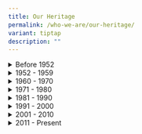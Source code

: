 ```yaml
---
title: Our Heritage
permalink: /who-we-are/our-heritage/
variant: tiptap
description: ""
---
```

<div data-type="detailGroup" class="isomer-accordion isomer-accordion-white">
<details class="isomer-details">
<summary>Before 1952</summary>
<div data-type="detailsContent" class="isomer-details-content">
<p></p>
<p></p>
<div class="isomer-image-wrapper">
<img style="width: 100%;" height="auto" width="100%" alt="" src="/images/heritage-1871.jpg">
</div>
<p><em>Image Courtesy of National Archives of Singapore</em>
</p>
<p></p>
<p><strong>1871</strong>
</p>
<p>Corruption thrived in Singapore during the colonial period as it was perceived
that corrupt offenders were unlikely to be detected and punished. In 1871,
corruption was made illegal. However, nothing concrete was done.</p>
<hr>
<p></p>
<div class="isomer-image-wrapper">
<img style="width: 100%" height="auto" width="100%" alt="" src="/images/HRCPIB_Chp2_PCAdocuments_008.png">
</div>
<p><strong>1937</strong>
</p>
<p></p>
<p>In December 1937, the first anti-corruption legislation was introduced
with the enactment of the Prevention of Corruption Ordinance (POCO). The
rationale for POCO was ‘the prevention of bribery and secret commissions
in public and private business’. However, the British colonial government
failed to curb corruption as POCO and the Anti-Corruption Branch (ACB)
under the Criminal Investigation Department (CID) were relatively ineffective.
The POCO specified only three instances of corrupt behaviour and was a
short document of 12 sections that were limited in scope. Moreover, corruption
under the POCO was a non-seizable offence. Limited powers of investigation
afforded by the POCO to investigation officers stifled their ability to
effectively tackle corruption.</p>
<hr>
<div class="isomer-image-wrapper">
<img style="width: 100%;" height="auto" width="100%" alt="" src="/images/heritage-1946.jpg">
</div>
<p></p>
<p><strong>1946</strong>
</p>
<p></p>
<p>The Prevention of Corruption Ordinance (POCO) was revised in 1946, making
corrupt offences seizable, and giving police officers much wider powers
of arrest, search and investigation to combat corruption. Nonetheless,
the revised legislation could not make up for the fact that the Anti-Corruption
Branch (ACB) remained largely ineffective. The ACB’s responsibility to
combat corruption was hampered by its limited manpower. Moreover, the ACB
had to contend with other branches of the Criminal Investigation Department
(CID) for resources. The principal reason for ACB’s inadequacies was its
inability to curtail the prevalence of police corruption in colonial Singapore.</p>
<hr>
<div class="isomer-image-wrapper">
<img style="width: 100%" height="auto" width="100%" alt="" src="/images/HRCPIB_Chp1_divider_016.png">
</div>
<p><strong>1951</strong>
</p>
<p></p>
<p>In October 1951, a consignment of 1,800 pounds of opium worth $400,000
was hijacked at Punggol Beach and the robbers included three police detectives.
A special team headed by officers of the Anti-Corruption Branch (ACB) was
appointed to investigate the case. Although some senior police officers
were found to be involved in the hijacking, only one Assistant Superintendent
was dismissed and another officer was retired. Due to ACB’s inability to
garner sufficient evidence, the remaining officers were neither prosecuted
nor convicted. As a result, in April 1952, the government brought together
a Special Investigations Team comprising R Middleton-Smith, RB Corridon
from Special Branch, Assistant Superintendent of Police (ASP) BM Finch
from the Courts and later Acting ASP Ho Kah Soon, also from Special Branch,
to review the deficiencies in the ACB’s investigation of the opium heist.
<br>
</p>
</div>
</details>
<details class="isomer-details">
<summary>1952 - 1959</summary>
<div data-type="detailsContent" class="isomer-details-content">
<p></p>
<div class="isomer-image-wrapper">
<img style="width: 100%" height="auto" width="100%" alt="" src="/images/heritage-1952.jpg">
</div>
<p><em>Bels Collection, Image Courtesy of National Archives of Singapore</em>
</p>
<p></p>
<p><strong>1952</strong>
</p>
<p>The Anti-Corruption Branch’s (ACB) failure to curb corruption appalled
the colonial government and subsequently led to the ACB’s demise. The colonial
government decided to retain the Special Investigations Team, resulting
in the inception of the Corrupt Practices Investigation Bureau in September
1952 which came under the purview of the Attorney-General. Middleton-Smith
assumed the position of Director of CPIB and he reported directly to the
Colonial Secretary. The CPIB was a lean outfit of 13 officers as of October
1952, and its investigation officers were generally on short secondment
to the Bureau. Then, the Bureau was located at the second-level of the
Supreme Court Building at High Street. Middleton-Smith noted back then
that the Bureau’s location at the Supreme Court would be of ‘psychological
importance’ to the public, reinforcing the Bureau’s authority in the battle
against corruption. Unfortunately, the officers’ short secondment and limited
time and capacity to conduct thorough investigations undermined the effective
operations of CPIB. There was also a social stigma of investigating fellow
police officers. Thus, corruption, especially in its syndicated form amongst
law enforcement officers, continued to thrive in the colonial society.</p>
<hr>
<div class="isomer-image-wrapper">
<img style="width: 100%" height="auto" width="100%" alt="" src="/images/HR19980007231___IMG0021.jpg">
</div>
<p><em>Ministry of Information and the Arts Collection, Image Courtesy of National Archives of Singapore</em>
</p>
<p></p>
<p><strong>1959</strong>
</p>
<p></p>
<p>The turning point came in 1959 when Singapore attained internal self-government.
When founding Prime Minister Lee Kuan Yew led his People’s Action Party
(PAP) to take oath of office in June 1959, they wore the party uniforms
of white-on-white which symbolise the purity and the incorruptibility of
its members. The PAP-led government was committed to putting an end to
corrupt practices in Singapore. The government was set to toughen existing
legislation and to revamp CPIB into an agency devoted entirely to the investigation
of corrupt practices and preparation of evidence to be used for prosecution.
That year, the CPIB was transferred to the Ministry of Home Affairs.</p>
</div>
</details>
<details class="isomer-details">
<summary>1960 - 1970</summary>
<div data-type="detailsContent" class="isomer-details-content">
<p></p>
<p></p>
<div class="isomer-image-wrapper">
<img style="width: 100%" height="auto" width="100%" alt="" src="/images/heritage-1961.jpg">
</div>
<p></p>
<p><strong>1960</strong>
</p>
<p></p>
<p>CPIB was given its own office space in 1960, when it shifted to a 3-storey
building at Stamford Road. This building was sited right next to the former
National Library building and it remained CPIB's office for the next 24
years.</p>
<hr>
<p></p>
<div class="isomer-image-wrapper">
<img style="width: 100%" height="auto" width="100%" alt="" src="/images/heritage-1963.jpg">
</div>
<p></p>
<p><strong>1963</strong>
</p>
<p></p>
<p>In 1963, the Bureau was placed under the purview of the Prime Minister’s
Office, but was later transferred to the Attorney-General’s Chamber in
1965. The CPIB returned to the Prime Minister’s Office in 1969 and has
since remained under the PMO.</p>
<hr>
<div class="isomer-image-wrapper">
<img style="width: 100%" height="auto" width="100%" alt="" src="/images/heritage-1968.jpg">
</div>
<p></p>
<p><strong>1968</strong>
</p>
<p></p>
<p>Illegal gambling was ubiquitous in Singapore in the 1960s. Apart from
the problem of gambling, some law enforcement officers received bribes
in exchange for protection not just to gambling syndicates but also to
brothels, opium dens and traffickers. In a bid to bring these corrupt officers
to justice, the CPIB carried out a joint operation, known as Operation
Chap Ji Kee, with the Criminal Investigation Department. The term Chap
Ji Kee means ’12 units’ in Hokkien, and was a local lottery popular among
housewives. There were three main chap ji kee syndicates and CPIB had in
1968 targeted to first take down the biggest one, called Siu Poh Shanghai
Tai Tong. This operation remained as one of the major operations CPIB has
carried out to date, seeing a total of 67 police officers being implicated.</p>
</div>
</details>
<details class="isomer-details">
<summary>1971 - 1980</summary>
<div data-type="detailsContent" class="isomer-details-content">
<p></p>
<div class="isomer-image-wrapper">
<img style="width: 100%" height="auto" width="100%" alt="" src="/images/heritage-1975.jpg">
</div>
<p><em>Source: The Straits Times © Singapore Press Holdings Limited. Permission required for reproduction</em>
</p>
<p></p>
<p><strong>1975</strong>
</p>
<p></p>
<p>A shocking case rocked the nation. It involved a senior political figure,
the then-Minister of State for Environment, Wee Toon Boon. He was charged
with corruption involving a sum of over $800,000. Wee was convicted and
sentenced to four years and six months in jail. Upon appeal, the convictions
were upheld but the sentence was reduced to 18 months. Wee’s conviction
had much symbolic significance for the public; as it underscored the Government’s
political will in eradicating corruption and CPIB’s resolute in executing
this political will in an impartial manner.</p>
</div>
</details>
<details class="isomer-details">
<summary>1981 - 1990</summary>
<div data-type="detailsContent" class="isomer-details-content">
<p></p>
<div class="isomer-image-wrapper">
<img style="width: 100%" height="auto" width="100%" alt="" src="/images/heritage-1984.jpg">
</div>
<p></p>
<p><strong>1984</strong>
</p>
<p></p>
<p>On 6 August 1984, the Bureau moved to Hill Street. Despite the relatively
low headcount during this period, CPIB managed well because of rigorous
case management regimes that made officers work towards stretched performance
norms. Few significant changes were also introduced which helped improve
the Bureau’s operations.</p>
<hr>
<div class="isomer-image-wrapper">
<img style="width: 100%" height="auto" width="100%" alt="" src="/images/heritage-1986.jpg">
</div>
<p></p>
<p><strong>1986</strong>
</p>
<p></p>
<p>In late-1986, another shocking corruption case rocked the nation. This
time, it involved then-Minister for National Development, Teh Cheang Wan
where he was investigated for accepting bribes totalling $1 million from
two private companies for helping them retain and buy over a piece of state
land for private development. He committed suicide on 14 December 1986,
before he could be formally charged in court. Teh left behind a letter
addressed to then-Prime Minister Lee Kuan Yew expressing his remorse at
what had happened and his view that he should “accept full responsibility”
and “pay the highest price for his mistake”. Public interest in the case
was high as it involved a public figure of ministerial rank, and the public
was satisfied with CPIB’s impartiality. The CPIB’s formidable reputation
has been enhanced through its thorough and fearless investigations against
all corrupt offenders regardless of ranks and affiliations.</p>
<hr>
<div class="isomer-image-wrapper">
<img style="width: 100%" height="auto" width="100%" alt="" src="/images/heritage-1989.jpg">
</div>
<p></p>
<p><strong>1989</strong>
</p>
<p></p>
<p>A Complaints Evaluation Committee was set up in 1989 to evaluate complaints
of alleged corruption received by the Bureau and to decide on follow-up
actions. The committee is chaired by Director CPIB and comprises the Head
of the investigation units. In the same year, a new Act, the Corruption
(Confiscation of Benefits) Act was enacted. Under this legislation, the
Government could seize benefits derived through corrupt means, thus depriving
corrupt offenders of the proceeds of corruption. This Act was replaced
by the Corruption, Drug Trafficking and Other Serious Crimes, (Confiscation
of Benefits Act), Chapter 65(A) in 1999.</p>
</div>
</details>
<details class="isomer-details">
<summary>1991 - 2000</summary>
<div data-type="detailsContent" class="isomer-details-content">
<p></p>
<div class="isomer-image-wrapper">
<img style="width: 100%" height="auto" width="100%" alt="" src="/images/heritage-1994.jpg">
</div>
<p></p>
<p><strong>1994</strong>
</p>
<p></p>
<p>That year, the CPIB investigated another high-profile case that created
much conversation among the public. Then-Deputy Chief Executive (Operations)
of the Public Utilities Board (PUB) Choy Hon Tim was investigated for criminal
conspiracy and accepting bribes totalling around $13.85 million. He was
charged and sentenced to prison for 14 years. To date, the total amount
of bribes he had received remains the largest total amount of bribe monies
involved in Singapore’s history. The CPIB proved itself once again to the
people that no matter how influential or senior a person’s rank or position
may be, corrupt offenders would be investigated and punished accordingly.</p>
<hr>
<div class="isomer-image-wrapper">
<img style="width: 100%" height="auto" width="100%" alt="" src="/images/heritage-1995.jpg">
</div>
<p></p>
<p><strong>1995</strong>
</p>
<p></p>
<p>Polygraph Testing was also introduced as an investigative tool in 1995.
For instance, random polygraph testing (premised upon corruption-related
questions) is administered on soccer players as a deterrence against match-fixing.
From the late 1990s, Singapore began to attain international recognition
for its incorruptibility and cleanliness. Since 1995, the Transparency
International (TI) Corruption Perceptions Index has consistently ranked
the Republic within the top 10 least corrupt countries in the world, and
the least corrupt economic entity in Asia based on the Political &amp;
Economic Risk Consultancy (PERC) annual surveys.</p>
<hr>
<div class="isomer-image-wrapper">
<img style="width: 100%" height="auto" width="100%" alt="" src="/images/heritage-1997.jpg">
</div>
<p></p>
<p><strong>1997</strong>
</p>
<p></p>
<p>The Corrupt Practices Investigation Assistant (CPIA) scheme was instituted
in 1997 to replace the former scheme known as the Assistant Special Investigator
(ASI) scheme. This marks one important leap in the progress of the Bureau.
The Bureau has become self-sufficient in carrying out various field operations
as the CPIAs are trained to perform specialised tasks such as helping to
arrest and escort accused persons, and assisting in the seizure and examination
of documents. In the past, new officers of the Bureau depended on the courses
conducted by the Police Academy to train them on investigation skills,
defence tactics and weapon usage. From 1997, the Bureau conducted its own
basic training, customised to equip new officers with the basic survival
skills to handle investigation of corruption offences.</p>
<hr>
<div class="isomer-image-wrapper">
<img style="width: 100%" height="auto" width="100%" alt="" src="/images/heritage-1998.jpg">
</div>
<p></p>
<p><strong>1998</strong>
</p>
<p></p>
<p>On 9 March 1998, the CPIB shifted to the former Keppel Primary School
premises at Cantonment Road. The days at Cantonment Road saw the introduction
of the Bureau’s first Heritage Centre which was christened modestly as
the ‘CPIB Exhibition Room’.</p>
</div>
</details>
<details class="isomer-details">
<summary>2001 - 2010</summary>
<div data-type="detailsContent" class="isomer-details-content">
<p></p>
<div class="isomer-image-wrapper">
<img style="width: 100%" height="auto" width="100%" alt="" src="/images/heritage-2002.jpg">
</div>
<p></p>
<p><strong>2002</strong>
</p>
<p></p>
<p>The Bureau launched its current logo in 2002, the third revision since
the inception of the Bureau. The new revised logo takes on a modernised
design, featuring a cascade of squares as the letter ‘I’ in ‘CPIB’. The
use of the square is symbolic of fairness and equality and represents the
pervasive effects of CPIB’s anti-corruption action. A small globe, representing
the dot on top of the letter ‘I’ within the typography stands for the Bureau’s
vigilance and vision to be the world’s best anti-corruption agency.</p>
<hr>
<div class="isomer-image-wrapper">
<img style="width: 100%" height="auto" width="100%" alt="" src="/images/heritage-2004.jpg">
</div>
<p></p>
<p><strong>2004</strong>
</p>
<p></p>
<p>In 2004, the Bureau shifted to its present premises at Lengkok Bahru.
The new building housed an auditorium, a heritage centre and interview
rooms among others. In the same year, the Bureau formed its Computer Forensics
Unit to perform forensic examinations of computer-related evidence. The
Bureau's flag was also commissioned to strengthen the Bureau's identity
and cultivate a sense of pride and belonging.</p>
<hr>
<p></p>
<div class="isomer-image-wrapper">
<img style="width: 100%" height="auto" width="100%" alt="" src="/images/heritage-2005.jpg">
</div>
<p></p>
<p><strong>2005</strong>
</p>
<p></p>
<p>In a globalised world where corruption can be transnational in nature,
CPIB plays an active role in the international community’s fight against
corruption. The Bureau is an active member of the international anti-corruption
community and represents Singapore regularly at various international anti-corruption
platforms. For instance, Singapore signed the United Nations Convention
Against Corruption (UNCAC), which is an international legal instrument
against corruption regarded as the universal standard for anti-corruption
measures, on 11 November 2005 and ratified it on 6 November 2009. The Bureau
also establishes networks and partnerships with various countries to facilitate
cooperation amongst agencies in the anti-corruption arena.</p>
<hr>
<div class="isomer-image-wrapper">
<img style="width: 100%" height="auto" width="100%" alt="" src="/images/heritage-2009.jpg">
</div>
<p></p>
<p><strong>2009</strong>
</p>
<p></p>
<p>The CPIB had investigated cases involving illegal ‘industry practices’
which were wrongly perceived to be acceptable norms. In the gourmet world,
investigations revealed that renowned chefs accepted gratifications in
return for using products from preferred suppliers. In another case, car
workshops were found to have bribed vehicle inspectors to allow illegally
modified vehicles to pass inspections. These cases have served as reminders
to the public that such industry practices can be an offence and have fostered
a more vigilant citizenry subsequently.</p>
</div>
</details>
<details class="isomer-details">
<summary>2011 - Present</summary>
<div data-type="detailsContent" class="isomer-details-content">
<p></p>
<div class="isomer-image-wrapper">
<img style="width: 100%" height="auto" width="100%" alt="" src="/images/heritage-2012.jpg">
</div>
<p></p>
<p><strong>2012</strong>
</p>
<p></p>
<p>The CPIB held its 60th Anniversary Celebration at the Istana on 18 September
2012 to commemorate the founding of the Bureau. The event was graced by
Guest-of-Honour Prime Minister Mr Lee Hsien Loong, along with the late
Founding Prime Minister Mr Lee Kuan Yew, Emeritus Senior Minister Mr Goh
Chok Tong and former Directors of the CPIB. As part of the Bureau’s 60th
Anniversary efforts, CPIB’s coffee table book, titled <em>The Journey - 60 Years of Fighting Corruption in Singapore</em> was
launched. The book captures many of the Bureau’s successes and milestones,
as well as 18 note-worthy cases in its 60 years of graft-busting. Television
viewers also gained an exclusive insight into the work of CPIB when a first-ever
documentary on the Bureau <em>Corruption Crackdown – Inside the CPIB</em> was
broadcast on national television.</p>
<hr>
<div class="isomer-image-wrapper">
<img style="width: 100%" height="auto" width="100%" alt="" src="/images/HRCSC_Public_Service_Values_Conference_314.jpg">
</div>
<p><strong>2015</strong>
</p>
<p></p>
<p>On 9 January 2015, the CPIB organised its inaugural Commendation Ceremony
to recognise individuals who had exemplified integrity and rejected bribes.
The CPIB and the Civil Service College (CSC) also jointly organised the <em>Integrity in Action Public Service Values Conference</em> which
was held on 13 January. More than 600 public officers from across the Public
Service attended the half-day event which was graced by Guest-of-Honour,
Prime Minister Mr Lee Hsien Loong. He emphasised the importance of maintaining
zero tolerance towards corruption. That year, the CPIB released its inaugural
corruption statistics report which showed that the number of complaints
received by the CPIB and the cases registered for corruption were at its
lowest in 30 years.</p>
</div>
</details>
</div>
<p></p>
<p></p>